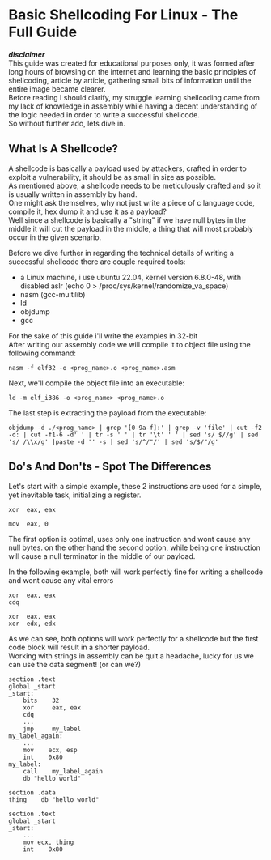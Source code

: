 # Basic Shellcoding For Linux - The Full Guide

***disclaimer***  
This guide was created for educational purposes only, it was formed after long hours of browsing on the internet and learning the basic principles of shellcoding, article by article, gathering small bits of information until the entire image became clearer.  
Before reading I should clarify, my struggle learning shellcoding came from my lack of knowledge in assembly while having a decent understanding of the logic needed in order to write a successful shellcode.  
So without further ado, lets dive in.  

## What Is A Shellcode?

A shellcode is basically a payload used by attackers, crafted in order to exploit a vulnerability, it should be as small in size as possible.  
As mentioned above, a shellcode needs to be meticulously crafted and so it is usually written in assembly by hand.  
One might ask themselves, why not just write a piece of c language code, compile it, hex dump it and use it as a payload?   
Well since a shellcode is basically a "string" if we have null bytes in the middle it will cut the payload in the middle, a thing that will most probably occur in the given scenario.  

Before we dive further in regarding the technical details of writing a successful shellcode there are couple required tools:  
- a Linux machine, i use ubuntu 22.04, kernel version 6.8.0-48, with disabled aslr (echo 0 > /proc/sys/kernel/randomize_va_space)  
- nasm (gcc-multilib)  
- ld  
- objdump  
- gcc  

For the sake of this guide i'll write the examples in 32-bit  
After writing our assembly code we will compile it to object file using the following command:  
```
nasm -f elf32 -o <prog_name>.o <prog_name>.asm
```
Next, we'll compile the object file into an executable:  
```
ld -m elf_i386 -o <prog_name> <prog_name>.o
```
The last step is extracting the payload from the executable:  
```
objdump -d ./<prog_name> | grep '[0-9a-f]:' | grep -v 'file' | cut -f2 -d: | cut -f1-6 -d' ' | tr -s ' ' | tr '\t' ' ' | sed 's/ $//g' | sed 's/ /\\x/g' |paste -d '' -s | sed 's/^/"/' | sed 's/$/"/g'   
```

## Do's And Don'ts - Spot The Differences
Let's start with a simple example, these 2 instructions are used for a simple, yet inevitable task, initializing a register.  
```
xor  eax, eax
```
```
mov  eax, 0
```
The first option is optimal, uses only one instruction and wont cause any null bytes. on the other hand the second option, while being one instruction will cause a null terminator in the middle of our payload.  

In the following example, both will work perfectly fine for writing a shellcode and wont cause any vital errors
```
xor  eax, eax
cdq
```
```
xor  eax, eax
xor  edx, edx
```
As we can see, both options will work perfectly for a shellcode but the first code block will result in a shorter payload.  
Working with strings in assembly can be quit a headache, lucky for us we can use the data segment! (or can we?)
```
section .text
global _start
_start:
    bits    32
    xor     eax, eax
    cdq
    ... 
    jmp     my_label
my_label_again:                         
    ...
    mov    ecx, esp 
    int    0x80
my_label:
    call    my_label_again
    db "hello world"

```
```
section .data
thing    db "hello world"

section .text
global _start
_start:
    ...
    mov ecx, thing
    int    0x80
```
